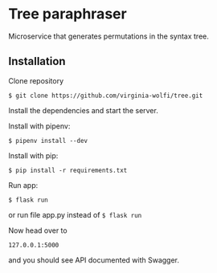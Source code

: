 # Tree paraphraser

Microservice that generates permutations in the syntax tree.

## Installation

Clone repository 

```
$ git clone https://github.com/virginia-wolfi/tree.git
```

Install the dependencies and start the server.

Install with pipenv:

```
$ pipenv install --dev
```

Install with pip:

```
$ pip install -r requirements.txt
```

Run app:
```
$ flask run
```

or run file app.py instead of 
```$ flask run```

Now head over to

```
127.0.0.1:5000
```

and you should see API documented with Swagger.